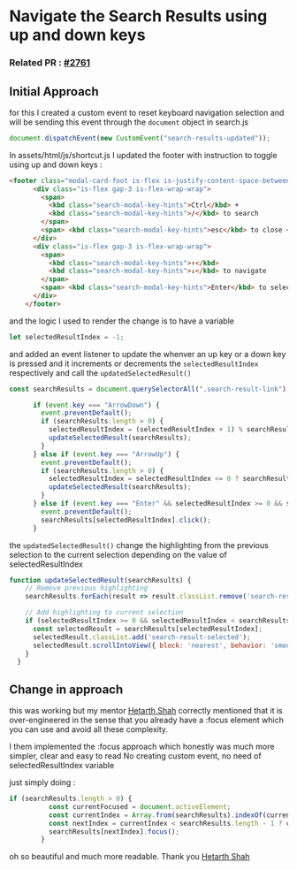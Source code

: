 # Navigate the Search Results using up and down keys

### Related PR : [#2761](https://github.com/JuliaDocs/Documenter.jl/pull/2761)

## Initial Approach

for this I created a custom event to reset keyboard navigation selection and will be sending this event through the `document` object in search.js

```JavaScript
document.dispatchEvent(new CustomEvent("search-results-updated"));
```

In assets/html/js/shortcut.js I updated the footer with instruction to toggle using up and down keys : 
```HTML
<footer class="modal-card-foot is-flex is-justify-content-space-between is-align-items-center">
      <div class="is-flex gap-3 is-flex-wrap-wrap">
        <span>
          <kbd class="search-modal-key-hints">Ctrl</kbd> +
          <kbd class="search-modal-key-hints">/</kbd> to search
        </span>
        <span> <kbd class="search-modal-key-hints">esc</kbd> to close </span>
      </div>
      <div class="is-flex gap-3 is-flex-wrap-wrap">
        <span>
          <kbd class="search-modal-key-hints">↑</kbd>
          <kbd class="search-modal-key-hints">↓</kbd> to navigate
        </span>
        <span> <kbd class="search-modal-key-hints">Enter</kbd> to select </span>
      </div>
    </footer>
```

and the logic I used to render the change is to have a variable 
```JavaScript
let selectedResultIndex = -1;
```
and added an event listener to update the whenver an up key or a down key is pressed and it increments or decrements the `selectedResultIndex` respectively and call the `updatedSelectedResult()`
```JavaScript
const searchResults = document.querySelectorAll(".search-result-link");

      if (event.key === "ArrowDown") {
        event.preventDefault();
        if (searchResults.length > 0) {
          selectedResultIndex = (selectedResultIndex + 1) % searchResults.length;
          updateSelectedResult(searchResults);
        }
      } else if (event.key === "ArrowUp") {
        event.preventDefault();
        if (searchResults.length > 0) {
          selectedResultIndex = selectedResultIndex <= 0 ? searchResults.length - 1 : selectedResultIndex - 1;
          updateSelectedResult(searchResults);
        }
      } else if (event.key === "Enter" && selectedResultIndex >= 0 && searchResults.length > 0) {
        event.preventDefault();
        searchResults[selectedResultIndex].click();
      }
```
the `updatedSelectedResult()` change the highlighting from the previous selection to the current selection depending on the value of selectedResultIndex
```JavaScript
function updateSelectedResult(searchResults) {
    // Remove previous highlighting
    searchResults.forEach(result => result.classList.remove('search-result-selected'));

    // Add highlighting to current selection
    if (selectedResultIndex >= 0 && selectedResultIndex < searchResults.length) {
      const selectedResult = searchResults[selectedResultIndex];
      selectedResult.classList.add('search-result-selected');
      selectedResult.scrollIntoView({ block: 'nearest', behavior: 'smooth' });
    }
  }
```

## Change in approach

this was working but my mentor [Hetarth Shah](https://github.com/Hetarth02) correctly mentioned that it is over-engineered in the sense that you already have a :focus element which you can use and avoid all these complexity.

I them implemented the :focus approach which honestly was much more simpler, clear and easy to read
No creating custom event, no need of selectedResultIndex variable

just simply doing : 
```JavaScript
if (searchResults.length > 0) {
          const currentFocused = document.activeElement;
          const currentIndex = Array.from(searchResults).indexOf(currentFocused);
          const nextIndex = currentIndex < searchResults.length - 1 ? currentIndex + 1 : 0;
          searchResults[nextIndex].focus();
        }
```

oh so beautiful and much more readable. Thank you [Hetarth Shah](https://github.com/Hetarth02)